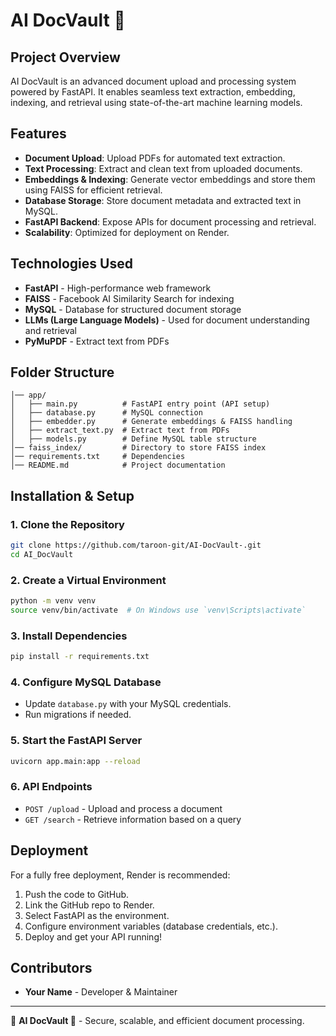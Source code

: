 # AI DocVault 🔐

## Project Overview
AI DocVault is an advanced document upload and processing system powered by FastAPI. It enables seamless text extraction, embedding, indexing, and retrieval using state-of-the-art machine learning models.

## Features
- **Document Upload**: Upload PDFs for automated text extraction.
- **Text Processing**: Extract and clean text from uploaded documents.
- **Embeddings & Indexing**: Generate vector embeddings and store them using FAISS for efficient retrieval.
- **Database Storage**: Store document metadata and extracted text in MySQL.
- **FastAPI Backend**: Expose APIs for document processing and retrieval.
- **Scalability**: Optimized for deployment on Render.

## Technologies Used
- **FastAPI** - High-performance web framework
- **FAISS** - Facebook AI Similarity Search for indexing
- **MySQL** - Database for structured document storage
- **LLMs (Large Language Models)** - Used for document understanding and retrieval
- **PyMuPDF** - Extract text from PDFs

## Folder Structure
```
│── app/
│   ├── main.py          # FastAPI entry point (API setup)
│   ├── database.py      # MySQL connection
│   ├── embedder.py      # Generate embeddings & FAISS handling
│   ├── extract_text.py  # Extract text from PDFs
│   ├── models.py        # Define MySQL table structure
│── faiss_index/         # Directory to store FAISS index
│── requirements.txt     # Dependencies
│── README.md            # Project documentation
```

## Installation & Setup
### 1. Clone the Repository
```bash
git clone https://github.com/taroon-git/AI-DocVault-.git
cd AI_DocVault
```

### 2. Create a Virtual Environment
```bash
python -m venv venv
source venv/bin/activate  # On Windows use `venv\Scripts\activate`
```

### 3. Install Dependencies
```bash
pip install -r requirements.txt
```

### 4. Configure MySQL Database
- Update `database.py` with your MySQL credentials.
- Run migrations if needed.

### 5. Start the FastAPI Server
```bash
uvicorn app.main:app --reload
```

### 6. API Endpoints
- `POST /upload` - Upload and process a document
- `GET /search` - Retrieve information based on a query

## Deployment
For a fully free deployment, Render is recommended:
1. Push the code to GitHub.
2. Link the GitHub repo to Render.
3. Select FastAPI as the environment.
4. Configure environment variables (database credentials, etc.).
5. Deploy and get your API running!

## Contributors
- **Your Name** - Developer & Maintainer

---
🚀 **AI DocVault 🔐** - Secure, scalable, and efficient document processing.

